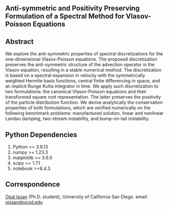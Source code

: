 ## Anti-symmetric and Positivity Preserving Formulation of a Spectral Method for Vlasov-Poisson Equations


## Abstract 
We explore the anti-symmetric properties of spectral discretizations for the one-dimensional Vlasov-Poisson equations. The proposed discretization preserves the anti-symmetric structure of the advection operator in the Vlasov equation, resulting in a stable numerical method. The discretization is based on a spectral expansion in velocity with the symmetrically weighted Hermite basis functions, central finite differencing in space, and an implicit Runge Kutta integrator in time. We apply such discretization to two formulations: the canonical Vlasov-Poisson equations and their transformed square root representation. The latter preserves the positivity of the particle distribution function. We derive analytically the conservation properties of both formulations, which are verified numerically on the following benchmark problems: manufactured solution, linear and nonlinear Landau damping, two-stream instability, and bump-on-tail instability. 


## Python Dependencies
1. Python >= 3.9.13
2. numpy >= 1.23.3
3. matplotlib >= 3.6.0
4. scipy >= 1.7.1
5. notebook >=6.4.3


## Correspondence
[Opal Issan](https://opaliss.github.io/opalissan/) (Ph.D. student), University of California San Diego. email: oissan@ucsd.edu
